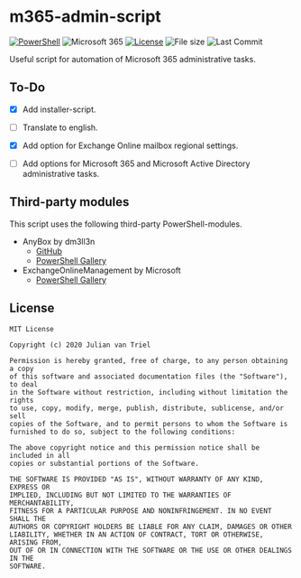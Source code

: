 # m365-admin-script
[![PowerShell](https://img.shields.io/badge/-PowerShell-_?style=flat-square&logo=powershell&color=blue&logoColor=white)](https://docs.microsoft.com/de-de/powershell/scripting/overview?view=powershell-7) ![Microsoft 365](https://img.shields.io/badge/-Microsoft%20365-_?style=flat-square&logo=microsoft%20office&color=red&logoColor=white) [![License](https://img.shields.io/github/license/vantriel/m365-admin-scripts?style=flat-square)](https://spdx.org/licenses/MIT.html) ![File size](https://img.shields.io/github/languages/code-size/vantriel/m365-admin-scripts?color=blue&style=flat-square) ![Last Commit](https://img.shields.io/github/last-commit/vantriel/m365-admin-scripts?style=flat-square)

Useful script for automation of Microsoft 365 administrative tasks.

## To-Do
- [x] Add installer-script.
- [ ] Translate to english.
- [x] Add option for Exchange Online mailbox regional settings.
- [ ] Add options for Microsoft 365 and Microsoft Active Directory administrative tasks.


## Third-party modules
This script uses the following third-party PowerShell-modules.
* AnyBox by dm3ll3n
  * [GitHub](https://github.com/dm3ll3n/AnyBox)
  * [PowerShell Gallery](https://www.powershellgallery.com/packages/AnyBox/) 
* ExchangeOnlineManagement by Microsoft
  * [PowerShell Gallery](https://www.powershellgallery.com/packages/ExchangeOnlineManagement)
  
## License
```
MIT License

Copyright (c) 2020 Julian van Triel

Permission is hereby granted, free of charge, to any person obtaining a copy
of this software and associated documentation files (the "Software"), to deal
in the Software without restriction, including without limitation the rights
to use, copy, modify, merge, publish, distribute, sublicense, and/or sell
copies of the Software, and to permit persons to whom the Software is
furnished to do so, subject to the following conditions:

The above copyright notice and this permission notice shall be included in all
copies or substantial portions of the Software.

THE SOFTWARE IS PROVIDED "AS IS", WITHOUT WARRANTY OF ANY KIND, EXPRESS OR
IMPLIED, INCLUDING BUT NOT LIMITED TO THE WARRANTIES OF MERCHANTABILITY,
FITNESS FOR A PARTICULAR PURPOSE AND NONINFRINGEMENT. IN NO EVENT SHALL THE
AUTHORS OR COPYRIGHT HOLDERS BE LIABLE FOR ANY CLAIM, DAMAGES OR OTHER
LIABILITY, WHETHER IN AN ACTION OF CONTRACT, TORT OR OTHERWISE, ARISING FROM,
OUT OF OR IN CONNECTION WITH THE SOFTWARE OR THE USE OR OTHER DEALINGS IN THE
SOFTWARE.
```
